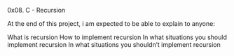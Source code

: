 0x08. C - Recursion

At the end of this project, i am expected to be able to explain to anyone:

What is recursion How to implement recursion In what situations you should implement recursion In what situations you shouldn’t implement recursion
